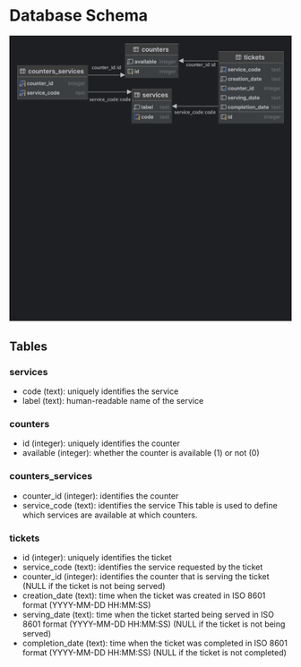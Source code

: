 # Database Schema

![Schema picture](database_schema.png)

## Tables
### services
- code (text): uniquely identifies the service
- label (text): human-readable name of the service
### counters
- id (integer): uniquely identifies the counter
- available (integer): whether the counter is available (1) or not (0)
### counters_services
- counter_id (integer): identifies the counter
- service_code (text): identifies the service
This table is used to define which services are available at which counters.
### tickets
- id (integer): uniquely identifies the ticket
- service_code (text): identifies the service requested by the ticket
- counter_id (integer): identifies the counter that is serving the ticket (NULL if the ticket is not being served)
- creation_date (text): time when the ticket was created in ISO 8601 format (YYYY-MM-DD HH:MM:SS)
- serving_date (text): time when the ticket started being served in ISO 8601 format (YYYY-MM-DD HH:MM:SS) (NULL if the ticket is not being served)
- completion_date (text): time when the ticket was completed in ISO 8601 format (YYYY-MM-DD HH:MM:SS) (NULL if the ticket is not completed)
